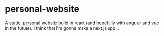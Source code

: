 # personal-website
A static, personal website build in react (and hopefully with angular and vue in the future).
I think that I'm gonna make a next.js app...
